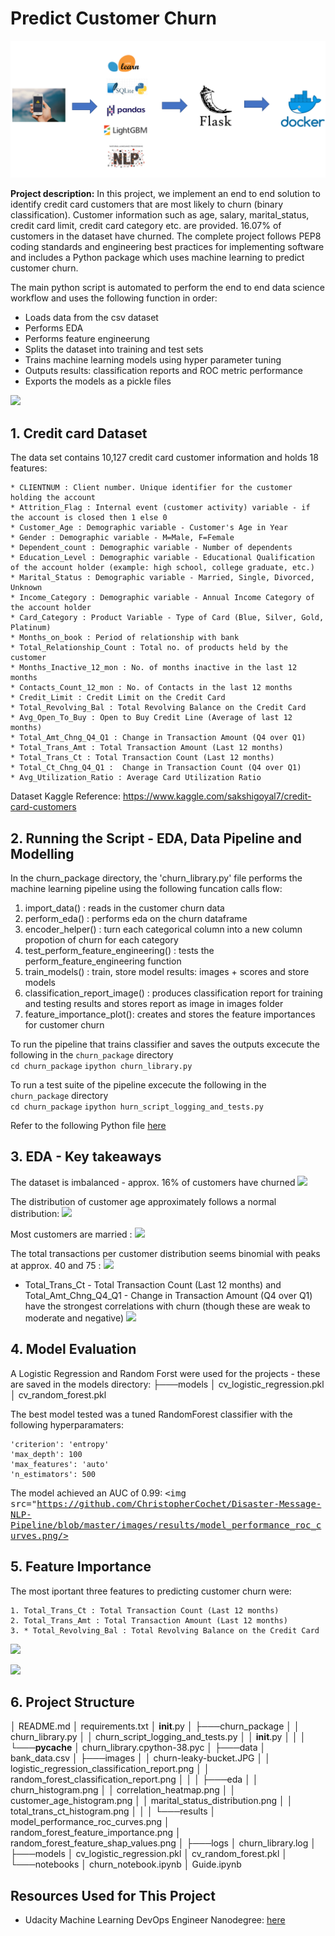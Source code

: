 # Predict Customer Churn


<kbd> <img src="https://github.com/ChristopherCochet/Disaster-Message-NLP-Pipeline/blob/master/images/project-overview.PNG"/> </kbd>


**Project description:** In this project, we implement an end to end solution to identify credit card customers that are most likely to churn (binary classification). Customer information such  as age, salary, marital_status, credit card limit, credit card category etc. are provided. 16.07% of customers in the dataset have churned. The complete project follows PEP8 coding standards and engineering best practices for implementing software and includes a Python package which uses machine learning to predict customer churn. <br>

The main python script is automated to perform the end to end data science workflow and uses the following function in order: 

* Loads data from the csv dataset
* Performs EDA
* Performs feature engineerung
* Splits the dataset into training and test sets
* Trains machine learning models using hyper parameter tuning
* Outputs results: classification reports and ROC metric performance
* Exports the models as a pickle files

<kbd> <img src="https://github.com/ChristopherCochet/Disaster-Message-NLP-Pipeline/blob/master/images/churn-leaky-bucket.JPG"/> </kbd>

## 1. Credit card Dataset

The data set contains 10,127 credit card customer information and holds 18 features:

```
* CLIENTNUM : Client number. Unique identifier for the customer holding the account
* Attrition_Flag : Internal event (customer activity) variable - if the account is closed then 1 else 0
* Customer_Age : Demographic variable - Customer's Age in Year
* Gender : Demographic variable - M=Male, F=Female
* Dependent_count : Demographic variable - Number of dependents
* Education_Level : Demographic variable - Educational Qualification of the account holder (example: high school, college graduate, etc.)
* Marital_Status : Demographic variable - Married, Single, Divorced, Unknown
* Income_Category : Demographic variable - Annual Income Category of the account holder
* Card_Category : Product Variable - Type of Card (Blue, Silver, Gold, Platinum)
* Months_on_book : Period of relationship with bank
* Total_Relationship_Count : Total no. of products held by the customer
* Months_Inactive_12_mon : No. of months inactive in the last 12 months
* Contacts_Count_12_mon : No. of Contacts in the last 12 months
* Credit_Limit : Credit Limit on the Credit Card
* Total_Revolving_Bal : Total Revolving Balance on the Credit Card
* Avg_Open_To_Buy : Open to Buy Credit Line (Average of last 12 months)
* Total_Amt_Chng_Q4_Q1 : Change in Transaction Amount (Q4 over Q1)
* Total_Trans_Amt : Total Transaction Amount (Last 12 months)
* Total_Trans_Ct : Total Transaction Count (Last 12 months)
* Total_Ct_Chng_Q4_Q1 :  Change in Transaction Count (Q4 over Q1)
* Avg_Utilization_Ratio : Average Card Utilization Ratio
```

Dataset Kaggle Reference: https://www.kaggle.com/sakshigoyal7/credit-card-customers

## 2. Running the Script - EDA, Data Pipeline and Modelling 

In the churn_package directory, the 'churn_library.py' file performs the machine learning pipeline using the following funcation calls flow:

1. import_data() : reads in the customer churn data
2. perform_eda() : performs eda on the churn dataframe
3. encoder_helper() : turn each categorical column into a new column propotion of churn for each category
4. test_perform_feature_engineering() : tests the perform_feature_engineering function
5. train_models() : train, store model results: images + scores and store models
6. classification_report_image() : produces classification report for training and testing results and stores report as image in images folder
7. feature_importance_plot(): creates and stores the feature importances for customer churn

To run the pipeline that trains classifier and saves the outputs excecute the following in the `churn_package` directory <br>
    ```cd churn_package```
    ```ipython churn_library.py```  

To run a test suite of the pipeline excecute the following in the `churn_package` directory <br>
    ```cd churn_package```
    ```ipython hurn_script_logging_and_tests.py```


Refer to the following Python file [here](https://github.com/ChristopherCochet/Disaster-Message-NLP-Pipeline/blob/master/churn_package\churn_library.py)

## 3. EDA - Key takeaways

The dataset is imbalanced - approx. 16% of customers have churned
<kbd> <img src="https://christophercochet.github.io/Market-Basket-Analysis/images/eda/churn_histogram.png"/> </kbd> 

The distribution of customer age approximately follows a normal distribution:
<kbd> <img src="https://github.com/ChristopherCochet/Disaster-Message-NLP-Pipeline/blob/master/images/eda/customer_age_histogram.png"/> </kbd> 

Most customers are married : 
<kbd> <img src="https://github.com/ChristopherCochet/Disaster-Message-NLP-Pipeline/blob/master/images/eda/marital_status_distribution.png"/> </kbd> 

The total transactions per customer distribution seems binomial with peaks at approx. 40 and 75 : 
<kbd> <img src="https://github.com/ChristopherCochet/Disaster-Message-NLP-Pipeline/blob/master/images/eda/total_trans_ct_histogram.png"/> </kbd>  

* Total_Trans_Ct - Total Transaction Count (Last 12 months) and Total_Amt_Chng_Q4_Q1 - Change in Transaction Amount (Q4 over Q1) have the strongest correlations with churn (though these are weak to moderate and negative)
<kbd> <img src="https://github.com/ChristopherCochet/Disaster-Message-NLP-Pipeline/blob/master/images/eda/correlation_heatmap.png "/> </kbd> 

## 4. Model Evaluation

A Logistic Regression and Random Forst were used for the projects - these are saved in the models directory: 
├───models
│       cv_logistic_regression.pkl
│       cv_random_forest.pkl

The best model tested was a tuned RandomForest classifier with the following hyperparamaters:
```
'criterion': 'entropy'
'max_depth': 100
'max_features': 'auto'
'n_estimators': 500
```

The model achieved an AUC of 0.99:
<kbd> <img src="https://github.com/ChristopherCochet/Disaster-Message-NLP-Pipeline/blob/master/images/results/model_performance_roc_curves.png/> </kbd> 

## 5. Feature Importance
The most iportant three features to predicting customer churn were:
```
1. Total_Trans_Ct : Total Transaction Count (Last 12 months) 
2. Total_Trans_Amt : Total Transaction Amount (Last 12 months)
3. * Total_Revolving_Bal : Total Revolving Balance on the Credit Card
```
<kbd> <img src="https://github.com/ChristopherCochet/Disaster-Message-NLP-Pipeline/blob/master/images/results/random_forest_feature_importance.png"/> </kbd>

<kbd> <img src="https://github.com/ChristopherCochet/Disaster-Message-NLP-Pipeline/blob/master/images/results/random_forest_feature_shap_values.png"/> </kbd>

## 6. Project Structure

│   README.md
│   requirements.txt
│   __init__.py
│
├───churn_package
│   │   churn_library.py
│   │   churn_script_logging_and_tests.py
│   │   __init__.py
│   │
│   └───__pycache__
│           churn_library.cpython-38.pyc
│
├───data
│       bank_data.csv
│
├───images
│   │   churn-leaky-bucket.JPG
│   │   logistic_regression_classification_report.png
│   │   random_forest_classification_report.png
│   │
│   ├───eda
│   │       churn_histogram.png
│   │       correlation_heatmap.png
│   │       customer_age_histogram.png
│   │       marital_status_distribution.png
│   │       total_trans_ct_histogram.png
│   │
│   └───results
│           model_performance_roc_curves.png
│           random_forest_feature_importance.png
│           random_forest_feature_shap_values.png
│
├───logs
│       churn_library.log
│
├───models
│       cv_logistic_regression.pkl
│       cv_random_forest.pkl
│
└───notebooks
    │   churn_notebook.ipynb
    │   Guide.ipynb

## Resources Used for This Project

* Udacity Machine Learning DevOps Engineer Nanodegree: [here](https://www.udacity.com/course/machine-learning-dev-ops-engineer-nanodegree--nd0821) <br>
